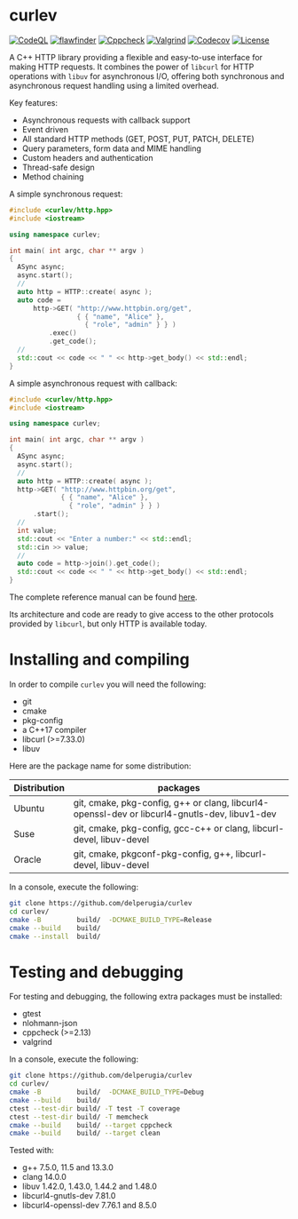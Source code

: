curlev
======

[![CodeQL](https://github.com/delperugia/curlev/actions/workflows/github-code-scanning/codeql/badge.svg)](https://github.com/delperugia/curlev/actions/workflows/github-code-scanning/codeql)
[![flawfinder](https://github.com/delperugia/curlev/actions/workflows/flawfinder.yml/badge.svg)](https://github.com/delperugia/curlev/actions/workflows/flawfinder.yml)
[![Cppcheck](https://github.com/delperugia/curlev/actions/workflows/cppcheck.yml/badge.svg)](https://github.com/delperugia/curlev/actions/workflows/cppcheck.yml)
[![Valgrind](https://github.com/delperugia/curlev/actions/workflows/valgrind.yml/badge.svg)](https://github.com/delperugia/curlev/actions/workflows/valgrind.yml)
[![Codecov](https://codecov.io/gh/delperugia/curlev/branch/main/graph/badge.svg)](https://codecov.io/gh/delperugia/curlev/branch/main)
[![License](https://img.shields.io/badge/License-Apache%202.0-blue.svg)](https://opensource.org/licenses/Apache-2.0)

A C++ HTTP library providing a flexible and easy-to-use interface for making HTTP requests.
It combines the power of `libcurl` for HTTP operations with `libuv` for asynchronous I/O,
offering both synchronous and asynchronous request handling using a limited overhead.

Key features:
- Asynchronous requests with callback support
- Event driven
- All standard HTTP methods (GET, POST, PUT, PATCH, DELETE)
- Query parameters, form data and MIME handling
- Custom headers and authentication
- Thread-safe design
- Method chaining

A simple synchronous request:

```cpp
#include <curlev/http.hpp>
#include <iostream>

using namespace curlev;

int main( int argc, char ** argv )
{
  ASync async;
  async.start();
  //
  auto http = HTTP::create( async );
  auto code =
      http->GET( "http://www.httpbin.org/get",
                 { { "name", "Alice" },
                   { "role", "admin" } } )
          .exec()
          .get_code();
  //
  std::cout << code << " " << http->get_body() << std::endl;
}
```

A simple asynchronous request with callback:

```cpp
#include <curlev/http.hpp>
#include <iostream>

using namespace curlev;

int main( int argc, char ** argv )
{
  ASync async;
  async.start();
  //
  auto http = HTTP::create( async );
  http->GET( "http://www.httpbin.org/get",
             { { "name", "Alice" },
               { "role", "admin" } } )
      .start();
  //
  int value;
  std::cout << "Enter a number:" << std::endl;
  std::cin >> value;
  //
  auto code = http->join().get_code();
  std::cout << code << " " << http->get_body() << std::endl;
}
```

The complete reference manual can be found [here](docs/reference_manual.md).

Its architecture and code are ready to give access to the other protocols
provided by `libcurl`, but only HTTP is available today.

# Installing and compiling

In order to compile `curlev` you will need the following:

 - git
 - cmake
 - pkg-config
 - a C++17 compiler
 - libcurl (>=7.33.0)
 - libuv

Here are the package name for some distribution:

Distribution | packages
-------------|-----------------------
Ubuntu       | git, cmake, pkg-config, g++ or clang, libcurl4-openssl-dev or libcurl4-gnutls-dev, libuv1-dev
Suse         | git, cmake, pkg-config, gcc-c++ or clang, libcurl-devel, libuv-devel
Oracle       | git, cmake, pkgconf-pkg-config, g++, libcurl-devel, libuv-devel

In a console, execute the following:

```sh
git clone https://github.com/delperugia/curlev
cd curlev/
cmake -B         build/  -DCMAKE_BUILD_TYPE=Release
cmake --build    build/
cmake --install  build/
```

# Testing and debugging

For testing and debugging, the following extra packages must be installed:

 - gtest
 - nlohmann-json
 - cppcheck (>=2.13)
 - valgrind

In a console, execute the following:

```sh
git clone https://github.com/delperugia/curlev
cd curlev/
cmake -B         build/  -DCMAKE_BUILD_TYPE=Debug
cmake --build    build/
ctest --test-dir build/ -T test -T coverage
ctest --test-dir build/ -T memcheck
cmake --build    build/ --target cppcheck
cmake --build    build/ --target clean
```

Tested with:
 - g++                  7.5.0, 11.5 and 13.3.0
 - clang                14.0.0
 - libuv                1.42.0, 1.43.0, 1.44.2 and 1.48.0
 - libcurl4-gnutls-dev  7.81.0
 - libcurl4-openssl-dev 7.76.1 and 8.5.0
